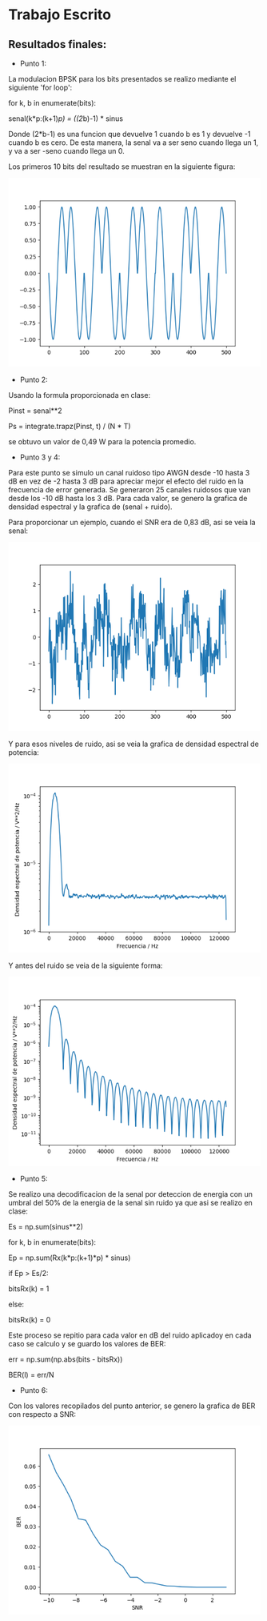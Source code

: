 # Trabajo Escrito

## Resultados finales:

* Punto 1:

La modulacion BPSK para los bits presentados se realizo mediante el siguiente 'for loop':

for k, b in enumerate(bits):

senal(k*p:(k+1)*p) = ((2*b)-1) * sinus

Donde (2*b-1) es una funcion que devuelve 1 cuando b es 1 y devuelve -1 cuando b es cero. De esta manera, la senal va a ser seno cuando llega un 1, y va a ser
-seno cuando llega un 0.

Los primeros 10 bits del resultado se muestran en la siguiente figura:

<img src="Tx.png">

* Punto 2:

Usando la formula proporcionada en clase:

Pinst = senal**2

Ps = integrate.trapz(Pinst, t) / (N * T)

se obtuvo un valor de 0,49 W para la potencia promedio.

* Punto 3 y 4:

Para este punto se simulo un canal ruidoso tipo AWGN desde -10 hasta 3 dB en vez de -2 hasta 3 dB para apreciar mejor el efecto del ruido en la frecuencia de error
generada. Se generaron 25 canales ruidosos que van desde los -10 dB hasta los 3 dB. Para cada valor, se genero la grafica de densidad espectral y la grafica de (senal + ruido).

Para proporcionar un ejemplo, cuando el SNR era de 0,83 dB, asi se veia la senal:

<img src="Rx.png">

Y para esos niveles de ruido, asi se veia la grafica de densidad espectral de potencia:

<img src="PSD_ruido.png">

Y antes del ruido se veia de la siguiente forma:

<img src="PSD.png">

* Punto 5:

Se realizo una decodificacion de la senal por deteccion de energia con un umbral del 50% de la energia de la senal sin ruido ya que asi se realizo en clase:

Es = np.sum(sinus**2)

for k, b in enumerate(bits):

Ep = np.sum(Rx(k*p:(k+1)*p) * sinus) 

if Ep > Es/2:

  bitsRx(k) = 1

else:

bitsRx(k) = 0

Este proceso se repitio para cada valor en dB del ruido aplicadoy en cada caso se calculo y se guardo los valores de BER:

err = np.sum(np.abs(bits - bitsRx))

BER(l) = err/N

* Punto 6:

Con los valores recopilados del punto anterior, se genero la grafica de BER con respecto a SNR:

<img src="BERvs.SNR.png">
